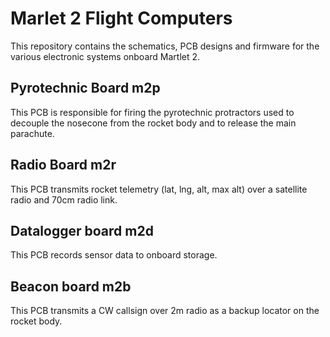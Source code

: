 # Marlet 2 Flight Computers

This repository contains the schematics, PCB designs and firmware for the
various electronic systems onboard Martlet 2.

## Pyrotechnic Board m2p
This PCB is responsible for firing the pyrotechnic protractors used to decouple
the nosecone from the rocket body and to release the main parachute. 

## Radio Board m2r
This PCB transmits rocket telemetry (lat, lng, alt, max alt) over a satellite
radio and 70cm radio link.

## Datalogger board m2d
This PCB records sensor data to onboard storage.

## Beacon board m2b
This PCB transmits a CW callsign over 2m radio as a backup locator on the
rocket body.

